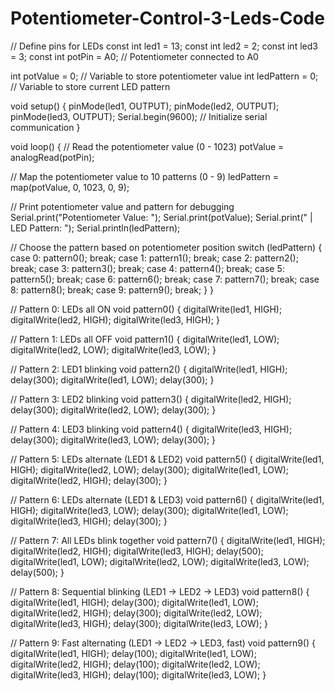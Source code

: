 # Potentiometer-Control-3-Leds-Code
// Define pins for LEDs
const int led1 = 13;
const int led2 = 2;
const int led3 = 3;
const int potPin = A0;  // Potentiometer connected to A0

int potValue = 0;       // Variable to store potentiometer value
int ledPattern = 0;     // Variable to store current LED pattern

void setup() {
  pinMode(led1, OUTPUT);
  pinMode(led2, OUTPUT);
  pinMode(led3, OUTPUT);
  Serial.begin(9600);   // Initialize serial communication
}

void loop() {
  // Read the potentiometer value (0 - 1023)
  potValue = analogRead(potPin);

  // Map the potentiometer value to 10 patterns (0 - 9)
  ledPattern = map(potValue, 0, 1023, 0, 9);
  
  // Print potentiometer value and pattern for debugging
  Serial.print("Potentiometer Value: ");
  Serial.print(potValue);
  Serial.print(" | LED Pattern: ");
  Serial.println(ledPattern);
  
  // Choose the pattern based on potentiometer position
  switch (ledPattern) {
    case 0:
      pattern0();
      break;
    case 1:
      pattern1();
      break;
    case 2:
      pattern2();
      break;
    case 3:
      pattern3();
      break;
    case 4:
      pattern4();
      break;
    case 5:
      pattern5();
      break;
    case 6:
      pattern6();
      break;
    case 7:
      pattern7();
      break;
    case 8:
      pattern8();
      break;
    case 9:
      pattern9();
      break;
  }
}

// Pattern 0: LEDs all ON
void pattern0() {
  digitalWrite(led1, HIGH);
  digitalWrite(led2, HIGH);
  digitalWrite(led3, HIGH);
}

// Pattern 1: LEDs all OFF
void pattern1() {
  digitalWrite(led1, LOW);
  digitalWrite(led2, LOW);
  digitalWrite(led3, LOW);
}

// Pattern 2: LED1 blinking
void pattern2() {
  digitalWrite(led1, HIGH);
  delay(300);
  digitalWrite(led1, LOW);
  delay(300);
}

// Pattern 3: LED2 blinking
void pattern3() {
  digitalWrite(led2, HIGH);
  delay(300);
  digitalWrite(led2, LOW);
  delay(300);
}

// Pattern 4: LED3 blinking
void pattern4() {
  digitalWrite(led3, HIGH);
  delay(300);
  digitalWrite(led3, LOW);
  delay(300);
}

// Pattern 5: LEDs alternate (LED1 & LED2)
void pattern5() {
  digitalWrite(led1, HIGH);
  digitalWrite(led2, LOW);
  delay(300);
  digitalWrite(led1, LOW);
  digitalWrite(led2, HIGH);
  delay(300);
}

// Pattern 6: LEDs alternate (LED1 & LED3)
void pattern6() {
  digitalWrite(led1, HIGH);
  digitalWrite(led3, LOW);
  delay(300);
  digitalWrite(led1, LOW);
  digitalWrite(led3, HIGH);
  delay(300);
}

// Pattern 7: All LEDs blink together
void pattern7() {
  digitalWrite(led1, HIGH);
  digitalWrite(led2, HIGH);
  digitalWrite(led3, HIGH);
  delay(500);
  digitalWrite(led1, LOW);
  digitalWrite(led2, LOW);
  digitalWrite(led3, LOW);
  delay(500);
}

// Pattern 8: Sequential blinking (LED1 -> LED2 -> LED3)
void pattern8() {
  digitalWrite(led1, HIGH);
  delay(300);
  digitalWrite(led1, LOW);
  digitalWrite(led2, HIGH);
  delay(300);
  digitalWrite(led2, LOW);
  digitalWrite(led3, HIGH);
  delay(300);
  digitalWrite(led3, LOW);
}

// Pattern 9: Fast alternating (LED1 -> LED2 -> LED3, fast)
void pattern9() {
  digitalWrite(led1, HIGH);
  delay(100);
  digitalWrite(led1, LOW);
  digitalWrite(led2, HIGH);
  delay(100);
  digitalWrite(led2, LOW);
  digitalWrite(led3, HIGH);
  delay(100);
  digitalWrite(led3, LOW);
}
